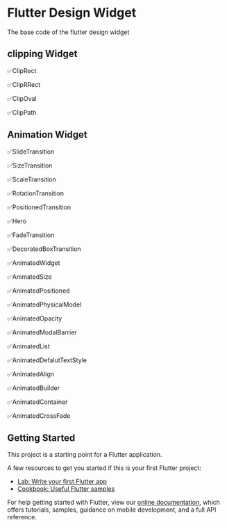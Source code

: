 # Flutter Design Widget

The base code of the flutter design widget

## clipping Widget 

✅ClipRect

✅ClipRRect

✅ClipOval

✅ClipPath

## Animation Widget

✅SlideTransition

✅SizeTransition

✅ScaleTransition

✅RotationTransition

✅PositionedTransition

✅Hero

✅FadeTransition

✅DecoratedBoxTransition

✅AnimatedWidget 

✅AnimatedSize

✅AnimatedPositioned

✅AnimatedPhysicalModel

✅AnimatedOpacity

✅AnimatedModalBarrier

✅AnimatedList

✅AnimatedDefalutTextStyle

✅AnimatedAlign

✅AnimatedBuilder

✅AnimatedContainer

✅AnimatedCrossFade


## Getting Started

This project is a starting point for a Flutter application.

A few resources to get you started if this is your first Flutter project:

- [Lab: Write your first Flutter app](https://flutter.dev/docs/get-started/codelab)
- [Cookbook: Useful Flutter samples](https://flutter.dev/docs/cookbook)

For help getting started with Flutter, view our
[online documentation](https://flutter.dev/docs), which offers tutorials,
samples, guidance on mobile development, and a full API reference.
